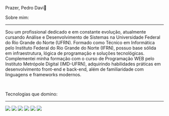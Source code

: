 Prazer, Pedro Davi👋



Sobre mim:

<hr>

<p>Sou um profissional dedicado e em constante evolução, atualmente cursando Análise e Desenvolvimento de Sistemas na Universidade Federal do Rio Grande do Norte (UFRN). Formado como Técnico em Informática pelo Instituto Federal do Rio Grande do Norte (IFRN), possuo base sólida em infraestrutura, lógica de programação e soluções tecnológicas. Complementei minha formação com o curso de Programação WEB pelo Instituto Metrópole Digital (IMD-UFRN), adquirindo habilidades práticas em desenvolvimento front-end e back-end, além de familiaridade com linguagens e frameworks modernos.</p>

<br>

<p>Tecnologias que domino:</p>

<hr>

<div>
  <img src="https://img.shields.io/badge/HTML5-E34F26?style=for-the-badge&logo=html5&logoColor=white">
  <img src="https://img.shields.io/badge/CSS3-1572B6?style=for-the-badge&logo=css3&logoColor=white">
  <img src="https://img.shields.io/badge/JavaScript-323330?style=for-the-badge&logo=javascript&logoColor=F7DF1E">
  <img src="https://img.shields.io/badge/Java-ED8B00?style=for-the-badge&logo=openjdk&logoColor=white">
  <img src="https://img.shields.io/badge/MySQL-005C84?style=for-the-badge&logo=mysql&logoColor=white">
  <img src="https://img.shields.io/badge/-ReactJs-61DAFB?logo=react&logoColor=white&style=for-the-badge">
</div>
